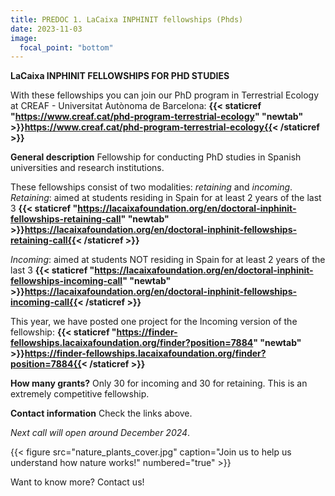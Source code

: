 ```yaml
---
title: PREDOC 1. LaCaixa INPHINIT fellowships (Phds)
date: 2023-11-03
image:
  focal_point: "bottom"
---
```


**LaCaixa INPHINIT FELLOWSHIPS FOR PHD STUDIES**
<!--more-->

With these fellowships you can join our PhD program in Terrestrial Ecology at CREAF - Universitat Autònoma de Barcelona:
**{{< staticref "https://www.creaf.cat/phd-program-terrestrial-ecology" "newtab" >}}https://www.creaf.cat/phd-program-terrestrial-ecology{{< /staticref >}}**


**General description**
Fellowship for conducting PhD studies in Spanish universities and research institutions.

These fellowships consist of two modalities: *retaining* and *incoming*. 
*Retaining*: aimed at students residing in Spain for at least 2 years of the last 3
**{{< staticref "https://lacaixafoundation.org/en/doctoral-inphinit-fellowships-retaining-call" "newtab" >}}https://lacaixafoundation.org/en/doctoral-inphinit-fellowships-retaining-call{{< /staticref >}}**

*Incoming*: aimed at students NOT residing in Spain for at least 2 years of the last 3
**{{< staticref "https://lacaixafoundation.org/en/doctoral-inphinit-fellowships-incoming-call" "newtab" >}}https://lacaixafoundation.org/en/doctoral-inphinit-fellowships-incoming-call{{< /staticref >}}**

This year, we have posted one project for the Incoming version of the fellowship:
**{{< staticref "https://finder-fellowships.lacaixafoundation.org/finder?position=7884" "newtab" >}}https://finder-fellowships.lacaixafoundation.org/finder?position=7884{{< /staticref >}}**


**How many grants?**
Only 30 for incoming and 30 for retaining. This is an extremely competitive fellowship.

**Contact information**
Check the links above. 

*Next call will open around December 2024*. <br />

<!--more-->

{{< figure src="nature_plants_cover.jpg" caption="Join us to help us understand how nature works!" numbered="true" >}}

<!--more-->
Want to know more? Contact us!
